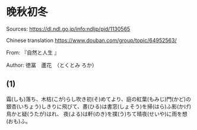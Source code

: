 # 晚秋初冬
Sources: https://dl.ndl.go.jp/info:ndljp/pid/1130565

Chinese translation https://www.douban.com/group/topic/64952563/

From: 『自然と人生 』

Author: 徳冨　蘆花　（とくとみ ろか）


## (1)
霜(しも)落ち、木枯(こが)らし吹き初(そ)めてより、庭の紅葉(もみじ)門(かど)の銀杏(いちょう)しきりに飛びて、晝(ひる)は書窓(しょそう)を掃(はら)ふ影(かげ)鳥かと疑(うたが)はれ、
夜(よる)は軒(のき)を撲(う)ちて晴夜(せいや)に雨を想(おも)ふ。
<!--　昼　晝。払う　掃う　はらう。　撲つ、撃つ　うつ -->
